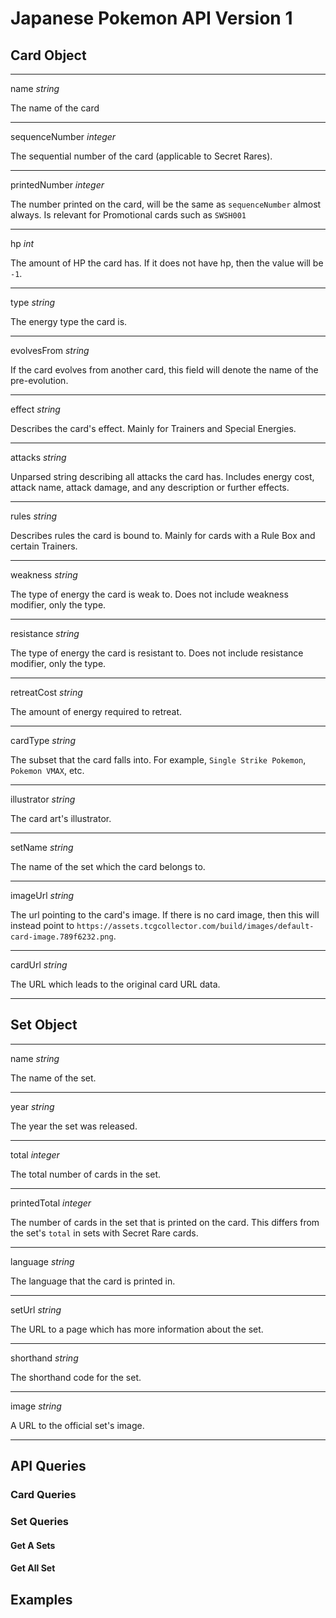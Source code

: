 # Japanese Pokemon API Version 1


## Card Object

* * *

name _string_

The name of the card

* * *

sequenceNumber _integer_

The sequential number of the card (applicable to Secret Rares).

* * *

printedNumber _integer_

The number printed on the card, will be the same as `sequenceNumber` almost always. Is relevant for Promotional cards such as `SWSH001`

* * *

hp _int_

The amount of HP the card has. If it does not have hp, then the value will be `-1`.

* * *

type _string_

The energy type the card is.

* * *

evolvesFrom _string_

If the card evolves from another card, this field will denote the name of the pre-evolution.

* * *

effect _string_

Describes the card's effect. Mainly for Trainers and Special Energies.

* * *

attacks _string_

Unparsed string describing all attacks the card has. Includes energy cost, attack name, attack damage, and any description or further effects.

* * *

rules _string_

Describes rules the card is bound to. Mainly for cards with a Rule Box and certain Trainers.

* * *

weakness _string_

The type of energy the card is weak to. Does not include weakness modifier, only the type.

* * *

resistance _string_

The type of energy the card is resistant to. Does not include resistance modifier, only the type.

* * *

retreatCost _string_

The amount of energy required to retreat.

* * *

cardType _string_

The subset that the card falls into. For example, `Single Strike Pokemon`, `Pokemon VMAX`, etc.

* * *

illustrator _string_

The card art's illustrator.

* * *

setName _string_

The name of the set which the card belongs to.

* * *

imageUrl _string_

The url pointing to the card's image. If there is no card image, then this will instead point to `https://assets.tcgcollector.com/build/images/default-card-image.789f6232.png`.

* * *

cardUrl _string_

The URL which leads to the original card URL data.

* * *

## Set Object

* * *

name _string_

The name of the set.

* * *

year _string_

The year the set was released.

* * *

total _integer_

The total number of cards in the set.

* * *

printedTotal _integer_

The number of cards in the set that is printed on the card. This differs from the set's `total` in sets with Secret Rare cards.

* * *

language _string_

The language that the card is printed in.

* * *

setUrl _string_

The URL to a page which has more information about the set.

* * *

shorthand _string_

The shorthand code for the set.

* * *

image _string_

A URL to the official set's image.

* * *

## API Queries

### Card Queries

### Set Queries

#### Get A Sets

#### Get All Set

## Examples